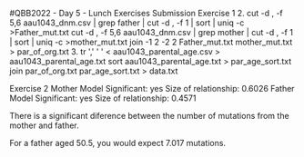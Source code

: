 #QBB2022 - Day 5 - Lunch Exercises Submission
Exercise 1
2.
cut -d , -f 5,6 aau1043_dnm.csv | grep father | cut -d , -f 1 | sort | uniq -c >Father_mut.txt
cut -d , -f 5,6 aau1043_dnm.csv | grep mother | cut -d , -f 1 | sort | uniq -c >mother_mut.txt
join -1 2 -2 2 Father_mut.txt mother_mut.txt > par_of_org.txt
3.
tr ',' ' ' < aau1043_parental_age.csv > aau1043_parental_age.txt
sort aau1043_parental_age.txt > par_age_sort.txt
join par_of_org.txt par_age_sort.txt > data.txt

Exercise 2
Mother Model
Significant: yes
Size of relationship: 0.6026
Father Model
Significant: yes
Size of relationship: 0.4571

There is a significant diference between the number of mutations from the mother and father.

For a father aged 50.5, you would expect 7.017 mutations.